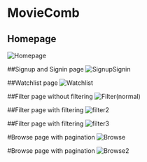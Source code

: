 # MovieComb

## Homepage
![Homepage](https://user-images.githubusercontent.com/6544696/156791952-8bf22c6b-0ab4-4701-9ec9-3591a2941bad.png)

##Signup and Signin page
![SignupSignin](https://user-images.githubusercontent.com/6544696/156792068-6cc2304f-e476-4490-b008-764519e55566.png)

##Watchlist page
![Watchlist](https://user-images.githubusercontent.com/6544696/156792100-b4cd8510-6701-4636-be9e-ace0efb9c670.png)

##Filter page without filtering
![Filter(normal)](https://user-images.githubusercontent.com/6544696/156792160-a7039e42-498a-43c0-aebe-1804c43b0ac4.png)

##Filter page with filtering
![filter2](https://user-images.githubusercontent.com/6544696/156792207-8cef614b-1d81-4587-887a-967b9f7f54ee.png)

##Filter page with filtering
![filter3](https://user-images.githubusercontent.com/6544696/156792248-0ef482ca-9ee8-44d4-9c6b-80c5b778d949.png)

#Browse page with pagination
![Browse](https://user-images.githubusercontent.com/6544696/156792301-b6b060c0-90e1-49db-a6e3-219c3822f7da.png)

#Browse page with pagination
![Browse2](https://user-images.githubusercontent.com/6544696/156792348-232f18d8-1dd4-4cec-b3a7-369ab0eacaf5.png)

